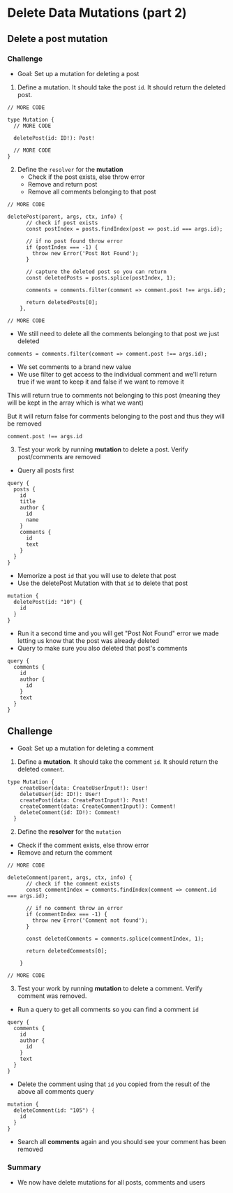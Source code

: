 # Delete Data Mutations (part 2)

## Delete a post mutation
### Challenge
* Goal: Set up a mutation for deleting a post

1. Define a mutation. It should take the post `id`. It should return the deleted post.

```
// MORE CODE

type Mutation {
  // MORE CODE

  deletePost(id: ID!): Post!

  // MORE CODE
}
```

2. Define the `resolver` for the **mutation**
    - Check if the post exists, else throw error
    - Remove and return post
    - Remove all comments belonging to that post

```
// MORE CODE

deletePost(parent, args, ctx, info) {
      // check if post exists
      const postIndex = posts.findIndex(post => post.id === args.id);

      // if no post found throw error
      if (postIndex === -1) {
        throw new Error('Post Not Found');
      }

      // capture the deleted post so you can return
      const deletedPosts = posts.splice(postIndex, 1);

      comments = comments.filter(comment => comment.post !== args.id);

      return deletedPosts[0];
    },

// MORE CODE
```

* We still need to delete all the comments belonging to that post we just deleted

`comments = comments.filter(comment => comment.post !== args.id);`

* We set comments to a brand new value
* We use filter to get access to the individual comment and we'll return true if we want to keep it and false if we want to remove it

This will return true to comments not belonging to this post (meaning they will be kept in the array which is what we want)

But it will return false for comments belonging to the post and thus they will be removed

`comment.post !== args.id`



3. Test your work by running **mutation** to delete a post. Verify post/comments are removed

* Query all posts first

```
query {
  posts {
    id
    title
    author {
      id
      name
    }
    comments {
      id
      text
    }
  }
}
```

* Memorize a post `id` that you will use to delete that post
* Use the deletePost Mutation with that `id` to delete that post

```
mutation {
  deletePost(id: "10") {
    id
  }
}
```

* Run it a second time and you will get "Post Not Found" error we made letting us know that the post was already deleted
* Query to make sure you also deleted that post's comments

```
query {
  comments {
    id
    author {
      id
    }
    text
  }
}
```


## Challenge
* Goal: Set up a mutation for deleting a comment

1. Define a **mutation**. It should take the comment `id`. It should return the deleted `comment`.

```
type Mutation {
    createUser(data: CreateUserInput!): User!
    deleteUser(id: ID!): User!
    createPost(data: CreatePostInput!): Post!
    createComment(data: CreateCommentInput!): Comment!
    deleteComment(id: ID!): Comment!
  }
```


2. Define the **resolver** for the `mutation`
  * Check if the comment exists, else throw error
  * Remove and return the comment

```
// MORE CODE

deleteComment(parent, args, ctx, info) {
      // check if the comment exists
      const commentIndex = comments.findIndex(comment => comment.id === args.id);

      // if no comment throw an error
      if (commentIndex === -1) {
        throw new Error('Comment not found');
      }

      const deletedComments = comments.splice(commentIndex, 1);

      return deletedComments[0];

    }

// MORE CODE
```

3. Test your work by running **mutation** to delete a comment. Verify comment was removed.

* Run a query to get all comments so you can find a comment `id`

```
query {
  comments {
    id
    author {
      id
    }
    text
  }
}
```

* Delete the comment using that `id` you copied from the result of the above all comments query

```
mutation {
  deleteComment(id: "105") {
    id
  }
}
```

* Search all **comments** again and you should see your comment has been removed

### Summary
* We now have delete mutations for all posts, comments and users
